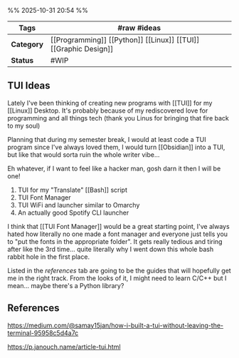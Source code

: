 %% 2025-10-31 20:54 %%

| **Tags**     | #raw #ideas                                                     |
| ------------ | --------------------------------------------------------------- |
| **Category** | [[Programming]] [[Python]] [[Linux]] [[TUI]] [[Graphic Design]] |
| **Status**   | #WIP                                                            |

## TUI Ideas
Lately I've been thinking of creating new programs with [[TUI]] for my [[Linux]] Desktop. It's probably because of my rediscovered love for programming and all things tech (thank you Linus for bringing that fire back to my soul)

Planning that during my semester break, I would at least code a TUI program since I've always loved them, I would turn [[Obsidian]] into a TUI, but like that would sorta ruin the whole writer vibe...

Eh whatever, if I want to feel like a hacker man, gosh darn it then I will be one!

1. TUI for my "Translate" [[Bash]] script
2. TUI Font Manager
3. TUI WiFi and launcher similar to Omarchy
4. An actually good Spotify CLI launcher

I think that [[TUI Font Manager]] would be a great starting point, I've always hated how literally no one made a font manager and everyone just tells you to "put the fonts in the appropriate folder". It gets really tedious and tiring after like the 3rd time... quite literally why I went down this whole bash rabbit hole in the first place.

Listed in the *references* tab are going to be the guides that will hopefully get me in the right track. From the looks of it, I might need to learn C/C++ but I mean... maybe there's a Python library?






## References
https://medium.com/@samay15jan/how-i-built-a-tui-without-leaving-the-terminal-95958c5d4a7c

https://p.janouch.name/article-tui.html